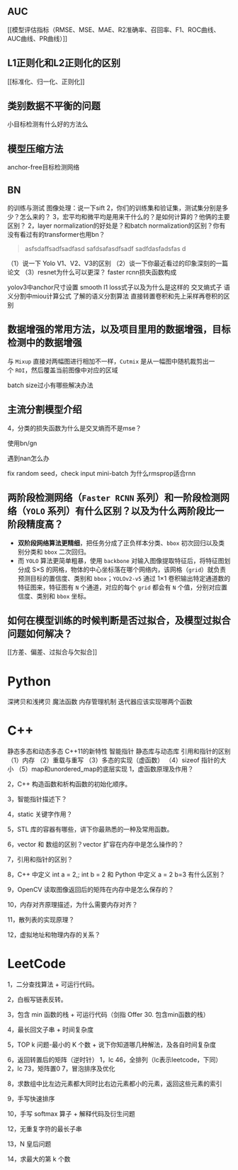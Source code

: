 ## AUC
[[模型评估指标（RMSE、MSE、MAE、R2准确率、召回率、F1、ROC曲线、AUC曲线、PR曲线）]]
## L1正则化和L2正则化的区别
[[标准化、归一化、正则化]]
## 类别数据不平衡的问题

小目标检测有什么好的方法么

## 模型压缩方法

anchor-free目标检测网络
## BN
的训练与测试
图像处理：说一下sift
2，你们的训练集和验证集，测试集分别是多少？怎么来的？
3，宏平均和微平均是用来干什么的？是如何计算的？他俩的主要区别？
2，layer normalization的好处是？和batch normalization的区别？你有没有看过有的transformer也用bn？

>asfsdaffsadfsadfasd
>safdsafasdfsadf
>sadfdasfadsfas
>d

（1）说一下 Yolo V1、V2、V3的区别
（2）谈一下你最近看过的印象深刻的一篇论文
（3）resnet为什么可以更深？
faster rcnn损失函数构成

yolov3中anchor尺寸设置
smooth l1 loss式子以及为什么是这样的
交叉熵式子
语义分割中miou计算公式
了解的语义分割算法
直接转置卷积和先上采样再卷积的区别
## 数据增强的常用方法，以及项目里用的数据增强，目标检测中的数据增强

与 `Mixup` 直接对两幅图进行相加不一样，`Cutmix` 是从一幅图中随机裁剪出一个 `ROI`，然后覆盖当前图像中对应的区域



batch size过小有哪些解决办法

## 主流分割模型介绍

4，分类的损失函数为什么是交叉熵而不是mse？



使用bn/gn

遇到nan怎么办

fix random seed，check input mini-batch
为什么rmsprop适合rnn













## 两阶段检测网络（`Faster RCNN` 系列）和一阶段检测网络（`YOLO` 系列）有什么区别？以及为什么两阶段比一阶段精度高？

- **双阶段网络算法更精细**，把任务分成了正负样本分类、`bbox` 初次回归以及类别分类和 `bbox` 二次回归。
- 而 `YOLO` 算法更简单粗暴，使用 `backbone` 对输入图像提取特征后，将特征图划分成 S×S 的网格，物体的中心坐标落在哪个网络内，该网格（`grid`）就负责预测目标的置信度、类别和 `bbox`；`YOLOv2-v5` 通过 1×1 卷积输出特定通道数的特征图来，特征图有 `N` 个通道，对应的每个 `grid` 都会有 `N` 个值，分别对应置信度、类别和 `bbox` 坐标。
## 如何在模型训练的时候判断是否过拟合，及模型过拟合问题如何解决？
[[方差、偏差、过拟合与欠拟合]]





# Python
深拷贝和浅拷贝
魔法函数
内存管理机制
迭代器应该实现哪两个函数


# C++
静态多态和动态多态
C++11的新特性
智能指针
静态库与动态库
引用和指针的区别
（1）内存
（2）重载与重写
（3）多态的实现（虚函数）
（4）sizeof 指针的大小
（5）map和unordered_map的底层实现
1，虚函数原理及作用？

2，C++ 构造函数和析构函数的初始化顺序。

3，智能指针描述下？

4，static 关键字作用？

5，STL 库的容器有哪些，讲下你最熟悉的一种及常用函数。

6，vector 和 数组的区别？vector 扩容在内存中是怎么操作的？

7，引用和指针的区别？

8，C++ 中定义 int a = 2,; int b = 2 和 Python 中定义 a = 2 b=3 有什么区别？

9，OpenCV 读取图像返回后的矩阵在内存中是怎么保存的？

10，内存对齐原理描述，为什么需要内存对齐？

11，散列表的实现原理？

12，虚拟地址和物理内存的关系？

# LeetCode
1，二分查找算法 + 可运行代码。

2，白板写链表反转。

3，包含 min 函数的栈 + 可运行代码（剑指 Offer 30. 包含min函数的栈）

4，最长回文子串 + 时间复杂度

5，TOP k 问题-最小的 K 个数 + 说下你知道哪几种解法，及各自时间复杂度

6，返回转置后的矩阵（逆时针）
1，lc 46，全排列（lc表示leetcode，下同）
2，lc 73，矩阵置0
7，冒泡排序及优化

8，求数组中比左边元素都大同时比右边元素都小的元素，返回这些元素的索引

9，手写快速排序

10，手写 softmax 算子 + 解释代码及衍生问题

12，无重复字符的最长子串

13，N 皇后问题

14，求最大的第 k 个数